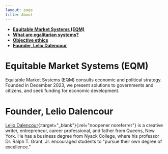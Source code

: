 ```yaml
---
layout: page
title: About
---
```


- **[Equitable Market Systems (EQM)](#equitable-market-systems-eqm)**
- **[What are egalitarian systems?](#what-are-egalitarian-systems)**
- **[Objective ethics](#objective-ethics)**
- **[Founder, Lelio Dalencour](#founder-lelio-dalencour)**

# Equitable Market Systems (EQM)

Equitable Market Systems (EQM) consults economic and political strategy. Founded in December 2023, we present solutions to governments and citizens, and seek funding for economic development. 

<!--- 
In lieu of capital and investors, our team is staffed by equity laborers—individuals who build new companies prior to pay, and are paid retroactively once the company is profitable. 

EQM intends to staff every role in a traditional company via equity labor to maximize the success of our first wave of entrepreneurial projects, then hire individuals with salaries once our first profitable endeavors are successful.

## Social Corporations

Many of EQM's profitable startups are considered **Social Corporations.** These companies compensate workers well, then allocate remaining earnings to launch new businesses of any size, pay taxes, and fund nonprofit and social-maximizing companies. 

## Proprietary Businesses

Proprietary companies are built with support from EQM teams and/or resources at a nominal cost, in exchange for the company's adherence to [egalitarian standards](#egalitarian-economic-systems). The owner(s) maintain their stake indefinitely after their contributions are complete.

EQM's administrative team is tasked with reducing risk and improving the probability of success, to all but ensure that everyone's collective efforts are rewarded.


# What are egalitarian systems?

Societies are usually held together by **systems**. Political and economic systems determine the wellbeing of a country.

An **egalitarian system** is any kind of system that operates with the belief that **all people are equal**. Policies and activities are conducted with this understanding in mind.

## Egalitarian political systems

Any political organization that governs based on what is best for **everyone**, using [objective ethics](#objective-ethics) as a standard.

In addition to governing responsibly, these administrations listen to their citizens, allocate resources to their concerns, and implement ethical policies to form and maintain a wholesome country.

In an egalitarian political system, organizations protect the rights and improve the lives of **every group represented**. If you are alive, you are considered valuable. 

## Egalitarian economic systems

An egalitarian market system is a collection of companies and organizations who conduct business in any industry with **intentional integrity**. They hold themselves to high standards and lead their respective industries to a "race to the top": wholesome outcomes for society, the environment, workers, organizations, and government.

At a high level, egalitarian market activity includes: 

- removing barriers for workers to achieve their desired careers, 
- paying people for the value they bring to the company instead of the often underwhelming "market rate", and 
- maintaining healthy corporate cultures with work/life balance.



# Objective ethics

In its simplest form, **objective ethics** is concerned with how to act in the best interest of one's self, as well as other individuals and groups. 

It is possible to determine what is **objectively ethical** based on projected and actual outcomes that decisions have others.

For every company and facet of government, there are ethical ways to operate. With intentionality, we can create policies that keep everyone's best interest in mind.

--->

# Founder, Lelio Dalencour

[Lelio Dalencour](https://linkedin.com/in/lthesteward/){:target="_blank"}{:rel="noopener noreferrer"} is a creative writer, entrepreneur, career professional, and father from Queens, New York. He has a business degree from Nyack College, where his professor Dr. Ralph T. Grant, Jr. encouraged students to "pursue their own degree of excellence."

<!---
![Lelio and Dr. Grant](https://firebasestorage.googleapis.com/v0/b/eqmsystems.appspot.com/o/IMG_8873.jpeg?alt=media&token=bc042dd0-7743-4938-808e-0cf08def3a8b)

*Lelio (left) with his professor, Dr. Ralph T. Grant, Jr.*

A homeschool student and autodidact, Lelio has spent the last seven years concerned with how "wholesomeness" can be achieved for the most people. Through this philosophical journey, he has narrowed down that most obstacles to human ideals are systemic, and can be solved by intentional economic and political action.

Follow Lelio on social media as [@LtheSteward.](https://allmylinks.com/lthesteward){:target="_blank"}{:rel="noopener noreferrer"}
--->